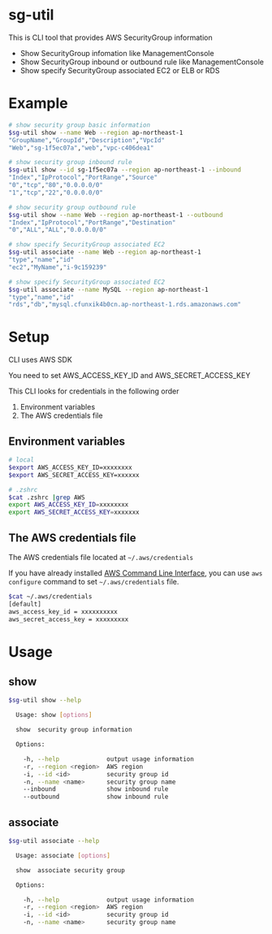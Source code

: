 # sg-util

This is CLI tool that provides AWS SecurityGroup information

+ Show SecurityGroup infomation like ManagementConsole
+ Show SecurityGroup inbound or outbound rule like ManagementConsole
+ Show specify SecurityGroup associated EC2 or ELB or RDS

# Example

```bash
# show security group basic information
$sg-util show --name Web --region ap-northeast-1
"GroupName","GroupId","Description","VpcId"
"Web","sg-1f5ec07a","web","vpc-c406dea1"

# show security group inbound rule
$sg-util show --id sg-1f5ec07a --region ap-northeast-1 --inbound
"Index","IpProtocol","PortRange","Source"
"0","tcp","80","0.0.0.0/0"
"1","tcp","22","0.0.0.0/0"

# show security group outbound rule
$sg-util show --name Web --region ap-northeast-1 --outbound
"Index","IpProtocol","PortRange","Destination"
"0","ALL","ALL","0.0.0.0/0"

# show specify SecurityGroup associated EC2
$sg-util associate --name Web --region ap-northeast-1
"type","name","id"
"ec2","MyName","i-9c159239"

# show specify SecurityGroup associated EC2
$sg-util associate --name MySQL --region ap-northeast-1
"type","name","id"
"rds","db","mysql.cfunxik4b0cn.ap-northeast-1.rds.amazonaws.com"
```

# Setup

CLI uses AWS SDK

You need to set AWS_ACCESS_KEY_ID and AWS_SECRET_ACCESS_KEY

This CLI looks for credentials in the following order

1. Environment variables
1. The AWS credentials file 

## Environment variables

```bash
# local
$export AWS_ACCESS_KEY_ID=xxxxxxxx
$export AWS_SECRET_ACCESS_KEY=xxxxxx

# .zshrc
$cat .zshrc |grep AWS
export AWS_ACCESS_KEY_ID=xxxxxxxx
export AWS_SECRET_ACCESS_KEY=xxxxxxx
```

## The AWS credentials file 

The AWS credentials file located at `~/.aws/credentials`

If you have already installed [AWS Command Line Interface](https://docs.aws.amazon.com/ja_jp/cli/latest/userguide/cli-chap-welcome.html), you can use `aws configure` command to set `~/.aws/credentials` file.

```bash
$cat ~/.aws/credentials
[default]
aws_access_key_id = xxxxxxxxxx
aws_secret_access_key = xxxxxxxxx
```

# Usage

## show

```bash
$sg-util show --help

  Usage: show [options]

  show  security group information

  Options:

    -h, --help             output usage information
    -r, --region <region>  AWS region
    -i, --id <id>          security group id
    -n, --name <name>      security group name
    --inbound              show inbound rule
    --outbound             show inbound rule
```

## associate

```bash
$sg-util associate --help

  Usage: associate [options]

  show  associate security group

  Options:

    -h, --help             output usage information
    -r, --region <region>  AWS region
    -i, --id <id>          security group id
    -n, --name <name>      security group name
```
